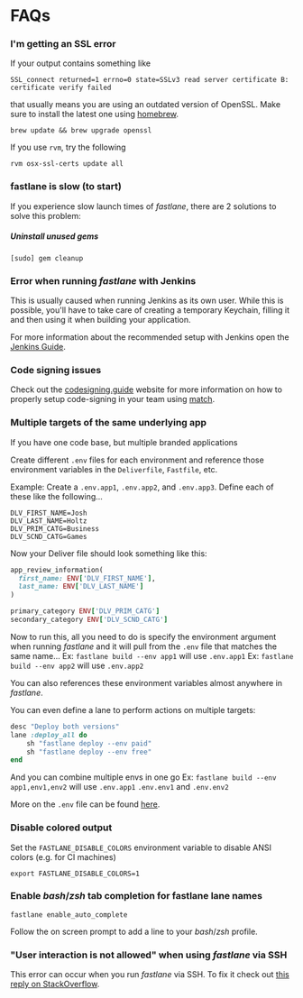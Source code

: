 # FAQs

### I'm getting an SSL error

If your output contains something like

```no-highlight
SSL_connect returned=1 errno=0 state=SSLv3 read server certificate B: certificate verify failed
```

that usually means you are using an outdated version of OpenSSL. Make sure to install the latest one using [homebrew](http://brew.sh/).

```no-highlight
brew update && brew upgrade openssl
```

If you use `rvm`, try the following

```no-highlight
rvm osx-ssl-certs update all
```

### fastlane is slow (to start)

If you experience slow launch times of _fastlane_, there are 2 solutions to solve this problem:

##### Uninstall unused gems

```no-highlight
[sudo] gem cleanup
```

### Error when running _fastlane_ with Jenkins

This is usually caused when running Jenkins as its own user. While this is possible, you'll have to take care of creating a temporary Keychain, filling it and then using it when building your application. 

For more information about the recommended setup with Jenkins open the [Jenkins Guide](https://github.com/fastlane/fastlane/blob/master/fastlane/docs/Jenkins.md).

### Code signing issues

Check out the [codesigning.guide](https://codesigning.guide) website for more information on how to properly setup code-signing in your team using [match](https://github.com/fastlane/fastlane/tree/master/match).

### Multiple targets of the same underlying app

If you have one code base, but multiple branded applications

Create different `.env` files for each environment and reference those environment variables in the `Deliverfile`, `Fastfile`, etc. 

Example: Create a `.env.app1`, `.env.app2`, and `.env.app3`. Define each of these like the following...
```no-highlight
DLV_FIRST_NAME=Josh
DLV_LAST_NAME=Holtz
DLV_PRIM_CATG=Business
DLV_SCND_CATG=Games
```

Now your Deliver file should look something like this:
```ruby
app_review_information(
  first_name: ENV['DLV_FIRST_NAME'],
  last_name: ENV['DLV_LAST_NAME']
)

primary_category ENV['DLV_PRIM_CATG']
secondary_category ENV['DLV_SCND_CATG']
```

Now to run this, all you need to do is specify the environment argument when running _fastlane_ and it will pull from the `.env` file that matches the same name...
Ex: `fastlane build --env app1` will use `.env.app1`
Ex: `fastlane build --env app2` will use `.env.app2`

You can also references these environment variables almost anywhere in _fastlane_. 

You can even define a lane to perform actions on multiple targets:

```ruby
desc "Deploy both versions"
lane :deploy_all do
    sh "fastlane deploy --env paid"
    sh "fastlane deploy --env free"
end
```

And you can combine multiple envs in one go
Ex: `fastlane build --env app1,env1,env2` will use `.env.app1` `.env.env1` and `.env.env2`

More on the `.env` file can be found [here](https://github.com/bkeepers/dotenv).

### Disable colored output

Set the `FASTLANE_DISABLE_COLORS` environment variable to disable ANSI colors (e.g. for CI machines)

```no-highlight
export FASTLANE_DISABLE_COLORS=1
```

### Enable _bash_/_zsh_ tab completion for fastlane lane names

```no-highlight
fastlane enable_auto_complete
```

Follow the on screen prompt to add a line to your _bash_/_zsh_ profile.

### "User interaction is not allowed" when using _fastlane_ via SSH

This error can occur when you run _fastlane_ via SSH. To fix it check out [this reply on StackOverflow](http://stackoverflow.com/a/22637896/445598).

